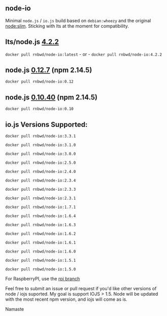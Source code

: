 node-io
----

Minimal `node.js` / `io.js` build based on `debian:wheezy` and the original [node:slim](https://github.com/docker-library/node/blob/master/0.10/slim/Dockerfile). Sticking with lts at the moment for compatibility.

## lts/node.js [4.2.2](https://github.com/nodejs/node/blob/v4.2.2/CHANGELOG.md)

`docker pull rnbwd/node-io:latest` - or - `docker pull rnbwd/node-io:4.2.2`

## node.js [0.12.7](http://blog.nodejs.org/2015/07/10/node-v0-12-7-stable/) (npm 2.14.5)

`docker pull rnbwd/node-io:0.12`

## node.js [0.10.40](http://blog.nodejs.org/2015/07/09/node-v0-10-40-maintenance/) (npm 2.14.5)

`docker pull rnbwd/node-io:0.10`

## io.js Versions Supported:

`docker pull rnbwd/node-io:3.3.1`

`docker pull rnbwd/node-io:3.1.0`

`docker pull rnbwd/node-io:3.0.0`

`docker pull rnbwd/node-io:2.5.0`

`docker pull rnbwd/node-io:2.4.0`

`docker pull rnbwd/node-io:2.3.4`

`docker pull rnbwd/node-io:2.3.3`

`docker pull rnbwd/node-io:2.3.1`

`docker pull rnbwd/node-io:1.7.1`

`docker pull rnbwd/node-io:1.6.4`

`docker pull rnbwd/node-io:1.6.3`

`docker pull rnbwd/node-io:1.6.2`

`docker pull rnbwd/node-io:1.6.1`

`docker pull rnbwd/node-io:1.6.0`

`docker pull rnbwd/node-io:1.5.1`

`docker pull rnbwd/node-io:1.5.0`

For RaspberryPI, use the [rpi branch](https://github.com/RnbWd/node-io/tree/rpi)

Feel free to submit an issue or pull request if you'd like other versions of node / iojs suported. My goal is support IOJS > 1.5. Node will be updated with the most recent npm version, and iojs will come as is.

Namaste
